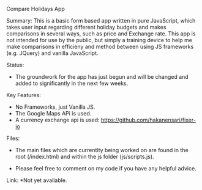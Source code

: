 Compare Holidays App

Summary:
This is a basic form based app written in pure JavaScript, which takes user input regarding different holiday budgets and makes comparisons in several ways, such as price and Exchange rate. This app is
not intended for use by the public, but simply a training device to help me make comparisons in efficieny and method between using JS frameworks (e.g. JQuery) and vanilla JavaScript.


Status:

- The groundwork for the app has just begun and will be changed and added to significantly in the next few weeks.


Key Features:

- No Frameworks, just Vanilla JS.
- The Google Maps APi is used.
- A currency exchange api is used: https://github.com/hakanensari/fixer-io 

Files:

- The main files which are currentlty being worked on are found in the root (/index.html) and
within the js folder (js/scripts.js).  

- Please feel free to comment on my code if you have any helpful advice.

Link:
*Not yet available.